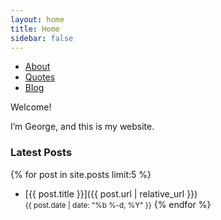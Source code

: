 ```yaml
---
layout: home
title: Home
sidebar: false
---
```


- [About](/about/)
- [Quotes](/quotes/)
- [Blog](/posts/)


Welcome!

I’m George, and this is my website.


### Latest Posts

{% for post in site.posts limit:5 %}
- [{{ post.title }}]({{ post.url | relative_url }})  
  <small>{{ post.date | date: "%b %-d, %Y" }}</small>
{% endfor %}

